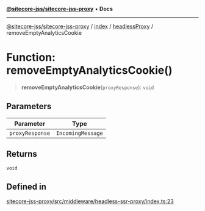 [**@sitecore-jss/sitecore-jss-proxy**](../../../../README.md) • **Docs**

***

[@sitecore-jss/sitecore-jss-proxy](../../../../README.md) / [index](../../../README.md) / [headlessProxy](../README.md) / removeEmptyAnalyticsCookie

# Function: removeEmptyAnalyticsCookie()

> **removeEmptyAnalyticsCookie**(`proxyResponse`): `void`

## Parameters

| Parameter | Type |
| ------ | ------ |
| `proxyResponse` | `IncomingMessage` |

## Returns

`void`

## Defined in

[sitecore-jss-proxy/src/middleware/headless-ssr-proxy/index.ts:23](https://github.com/Sitecore/jss/blob/f1572afbfc8b17fc798c9a1c6949529e432bf0ed/packages/sitecore-jss-proxy/src/middleware/headless-ssr-proxy/index.ts#L23)
